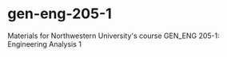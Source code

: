 # gen-eng-205-1
Materials for Northwestern University's course GEN_ENG 205-1: Engineering Analysis 1
